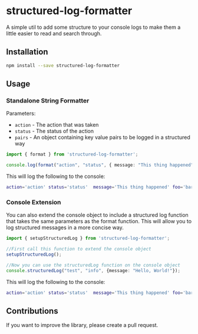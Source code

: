 # structured-log-formatter
A simple util to add some structure to your console logs to make them a little easier to read and search through.

## Installation
```bash
npm install --save structured-log-formatter
```

## Usage

### Standalone String Formatter
Parameters:
- `action` - The action that was taken
- `status` - The status of the action
- `pairs` - An object containing key value pairs to be logged in a structured way

```ts
import { format } from 'structured-log-formatter';

console.log(format("action", "status", { message: "This thing happened", foo: "bar" }));
```

This will log the following to the console:
```bash
action='action' status='status'  message='This thing happened' foo='bar'
```

### Console Extension
You can also extend the console object to include a structured log function that takes the same parameters as the format function. This will allow you to log structured messages in a more concise way.

```ts
import { setupStructuredLog } from 'structured-log-formatter';

//First call this function to extend the console object
setupStructuredLog();

//Now you can use the structuredLog function on the console object
console.structuredLog("test", "info", {message: "Hello, World!"});
```

This will log the following to the console:
```bash
action='action' status='status'  message='This thing happened' foo='bar'
```

## Contributions
If you want to improve the library, please create a pull request.